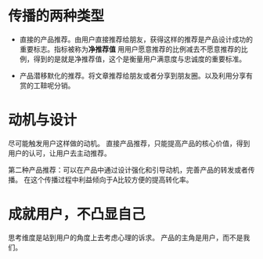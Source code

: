 # 传播的两种类型
- 直接的产品推荐。由用户直接推荐给朋友，获得这样的推荐是产品设计成功的重要标志。指标被称为**净推荐值**
用用户愿意推荐的比例减去不愿意推荐的比例，得到的是就是净推荐值，这个是衡量用户满意度与忠诚度的重要标准。

- 产品潜移默化的推荐。将文章推荐给朋友或者分享到朋友圈。以及利用分享有赏的工鞥呢分销。

# 动机与设计
尽可能触发用户这样做的动机。
直接产品推荐，只能提高产品的核心价值，得到用户的认可，让用户去主动推荐。

第二种产品推荐：可以在产品中通过设计强化和引导动机，完善产品的转发或者传播。
在这个传播过程中利益倾向于A比较方便的提高转化率。

# 成就用户，不凸显自己
思考维度是站到用户的角度上去考虑心理的诉求。
产品的主角是用户，而不是我们。



